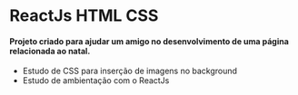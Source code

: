 # ReactJs HTML CSS

#### Projeto criado para ajudar um amigo no desenvolvimento de uma página relacionada ao natal.
* Estudo de CSS para inserção de imagens no background
* Estudo de ambientação com o ReactJs
